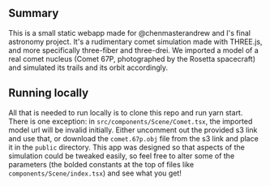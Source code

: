 ## Summary

This is a small static webapp made for @chenmasterandrew and I's final astronomy project. It's a rudimentary comet simulation made with THREE.js, and more specifically three-fiber and three-drei. We imported a model of a real comet nucleus (Comet 67P, photographed by the Rosetta spacecraft) and simulated its trails and its orbit accordingly.

## Running locally

All that is needed to run locally is to clone this repo and run yarn start. There is one exception: in `src/components/Scene/Comet.tsx`, the imported model url will be invalid initially. Either uncomment out the provided s3 link and use that, or download the `comet.67p.obj` file from the s3 link and place it in the `public` directory. This app was designed so that aspects of the simulation could be tweaked easily, so feel free to alter some of the parameters (the bolded constants at the top of files like `components/Scene/index.tsx`) and see what you get!
